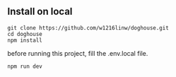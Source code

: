 ## Install on local

```
git clone https://github.com/w1216linw/doghouse.git
cd doghouse
npm install
```
before running this project, fill the .env.local file.
```
npm run dev
```
